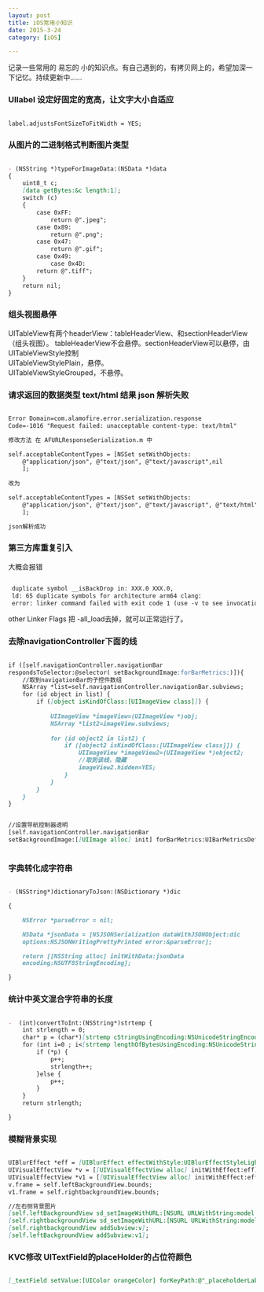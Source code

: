 ```yaml
---
layout: post
title: iOS常用小知识
date: 2015-3-24
category: [iOS]

---
```


记录一些常用的 易忘的 小的知识点。有自己遇到的，有拷贝网上的，希望加深一下记忆。持续更新中......

### UIlabel 设定好固定的宽高，让文字大小自适应

```markdown

label.adjustsFontSizeToFitWidth = YES;

```

### 从图片的二进制格式判断图片类型

```markdown

- (NSString *)typeForImageData:(NSData *)data
{
    uint8_t c;
    [data getBytes:&c length:1];
    switch (c)
    {
        case 0xFF:
            return @".jpeg";
        case 0x89:
            return @".png";
        case 0x47:
            return @".gif";
        case 0x49:
            case 0x4D:
        return @".tiff";
    }
    return nil;
}

```

### 组头视图悬停
UITableView有两个headerView：tableHeaderView、和sectionHeaderView（组头视图）。
tableHeaderView不会悬停。sectionHeaderView可以悬停，由UITableViewStyle控制
<br/>
UITableViewStylePlain，悬停。
<br/>
UITableViewStyleGrouped，不悬停。

### 请求返回的数据类型 text/html 结果 json 解析失败
```markdown

Error Domain=com.alamofire.error.serialization.response
Code=-1016 "Request failed: unacceptable content-type: text/html"

修改方法 在 AFURLResponseSerialization.m 中

self.acceptableContentTypes = [NSSet setWithObjects:
    @"application/json", @"text/json", @"text/javascript",nil
    ];
    
改为

self.acceptableContentTypes = [NSSet setWithObjects:
    @"application/json", @"text/json", @"text/javascript", @"text/html",nil
    ];

json解析成功

```


### 第三方库重复引入
大概会报错
```markdown

 duplicate symbol __isBackDrop in: XXX.0 XXX.0,
 ld: 65 duplicate symbols for architecture arm64 clang:
 error: linker command failed with exit code 1 (use -v to see invocation)

```
other Linker Flags  把 -all_load去掉，就可以正常运行了。

### 去除navigationController下面的线
```markdown

if ([self.navigationController.navigationBar
respondsToSelector:@selector( setBackgroundImage:forBarMetrics:)]){
    //取到navigationBar的子控件数组
    NSArray *list=self.navigationController.navigationBar.subviews;
    for (id object in list) {
        if ([object isKindOfClass:[UIImageView class]]) {
        
            UIImageView *imageView=(UIImageView *)obj;
            NSArray *list2=imageView.subviews;
            
            for (id object2 in list2) {
                if ([object2 isKindOfClass:[UIImageView class]]) {
                    UIImageView *imageView2=(UIImageView *)object2;
                    //取到该线，隐藏
                    imageView2.hidden=YES;
                }
            }
        }
    }
}


//设置导航控制器透明
[self.navigationController.navigationBar
setBackgroundImage:[[UIImage alloc] init] forBarMetrics:UIBarMetricsDefault];



```


### 字典转化成字符串

```markdown

- (NSString*)dictionaryToJson:(NSDictionary *)dic

{

    NSError *parseError = nil;

    NSData *jsonData = [NSJSONSerialization dataWithJSONObject:dic
    options:NSJSONWritingPrettyPrinted error:&parseError];

    return [[NSString alloc] initWithData:jsonData
    encoding:NSUTF8StringEncoding];

}
```

### 统计中英文混合字符串的长度

```markdown

-  (int)convertToInt:(NSString*)strtemp {
    int strlength = 0;
    char* p = (char*)[strtemp cStringUsingEncoding:NSUnicodeStringEncoding];
    for (int i=0 ; i<[strtemp lengthOfBytesUsingEncoding:NSUnicodeStringEncoding] ;i++) {
        if (*p) {
            p++;
            strlength++;
        }else {
            p++;
        }
    }
    return strlength;

}

```

### 模糊背景实现

```markdown

UIBlurEffect *eff = [UIBlurEffect effectWithStyle:UIBlurEffectStyleLight];
UIVisualEffectView *v = [[UIVisualEffectView alloc] initWithEffect:eff];
UIVisualEffectView *v1 = [[UIVisualEffectView alloc] initWithEffect:eff];
v.frame = self.leftBackgroundView.bounds;
v1.frame = self.rightbackgroundView.bounds;

//左右侧背景图片
[self.leftBackgroundView sd_setImageWithURL:[NSURL URLWithString:model.image_url]];
[self.rightbackgroundView sd_setImageWithURL:[NSURL URLWithString:model.image_url]];
[self.rightbackgroundView addSubview:v];
[self.leftBackgroundView addSubview:v1];

```

### KVC修改 UITextField的placeHolder的占位符颜色

```markdown

[_textField setValue:[UIColor orangeColor] forKeyPath:@"_placeholderLabel.textColor"];

```









